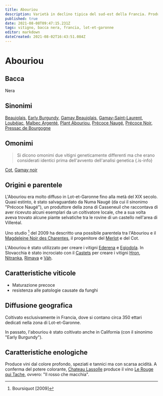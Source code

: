 ```yaml
---
title: Abouriou
description: Varietà in declino tipica del sud-est della Francia. Produce vini spiccatamente tannici
published: true
date: 2021-08-08T09:47:15.231Z
tags: vitigno, bacca nera, francia, lot-et-garonne
editor: markdown
dateCreated: 2021-08-02T16:43:51.084Z
---
```


# Abouriou

## Bacca
Nera
## Sinonimi
[Beaujolais](/vitigni/bacca-nera/beaujolais), [Early Burgundy](/vitigni/bacca-nera/early-burgundy), [Gamay Beaujolais](/vitigni/bacca-nera/gamay-beaujolais), [Gamay-Saint-Laurent](/vitigni/bacca-nera/gamay-saint-laurent), [Loubéjac](/vitigni/bacca-nera/loubejac), [Malbec Argenté](/vitigni/bacca-nera/malbel-argente), [Plant Abouriou](/vitigni/bacca-nera/plant-abouriou), [Précoce Naugé](/vitigni/bacca-nera/precoce-nauge), [Précoce Noir](/vitigni/bacca-nera/precoce-noir), [Pressac de Bourgogne](/vitigni/bacca-nera/pressac-de-bourgogne)

## Omonimi
> Si dicono omonimi due vitigni geneticamente differenti ma che erano considerati identici prima dell'avvento dell'analisi genetica
{.is-info}

[Cot](/vitigni/bacca-nera/cot), [Gamay noir](/vitigni/bacca-nera/gamay-noir)

## Origini e parentele
L'Abouriou era molto diffuso in Lot-et-Garonne fino alla metà del XIX secolo. Quasi estinto, è stato salvaguardato da Numa Naugé (da cui il sinonimo "Précoce Naugé"), un produttore della zona di Casseneuil che raccontava di aver ricevuto alcuni esemplari da un coltivatore locale, che a sua volta aveva trovato alcune piante selvatiche tra le rovine di un castello nell'area di Villeréal.

Uno studio [^1] del 2009 ha descritto una possibile parentela tra l'Abouriou e il [Magdeleine Noir des Charentes](/vitigni/bacca-nera/magdeleine-noir-des-charentes), il progenitore del [Merlot](/vitigni/bacca-nera/merlot) e del Cot.

L'Abouriou è stato utilizzato per creare i vitigni [Ederena](/vitigni/bacca-nera/ederena) e [Egiodola](/vitigni/bacca-nera/egiodola). In Slovacchia è stato incrociato con il [Castets](/vitigni/bacca-nera/castets) per creare i vitigni [Hron](/vitigni/bacca-nera/hron), [Nitranka](/vitigni/bacca-nera/nitranka), [Rimava](/vitigni/bacca-nera/rimava) e [Váh](/vitigni/bacca-nera/vah).
 
[^1]: Boursiquot [2009]

## Caratteristiche viticole
- Maturazione precoce
- resistenza alle patologie causate da funghi

## Diffusione geografica
Coltivato esclusivamente in Francia, dove si contano circa 350 ettari dedicati nella zona di Lot-et-Garonne. 

In passato, l'abouriou è stato coltivato anche in California (con il sinonimo "Early Burgundy").

## Caratteristiche enologiche
Produce vini dal colore profondo, speziati e tannici ma con scarsa acidità. A conferma del potere colorante, [Chateau Lassolle](/produttori/francia/graves/chateau-lassolle) produce il vino [Le Rouge qui Tache](/vini/francia/graves/rossi/le-rouge-qui-tache), ovvero: "Il rosso che macchia".